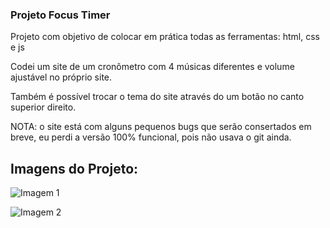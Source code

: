 ### Projeto Focus Timer

Projeto com objetivo de colocar em prática todas as ferramentas: html, css e js

Codei um site de um cronômetro com 4 músicas diferentes e volume ajustável no próprio site.

Também é possível trocar o tema do site através do um botão no canto superior direito.

NOTA: o site está com alguns pequenos bugs que serão consertados em breve, eu perdi a versão 100% funcional, pois não usava o git ainda.


## Imagens do Projeto:


![Imagem 1](https://i.imgur.com/UrQMoMz.png)

![Imagem 2](https://i.imgur.com/MMd2OFb.png)